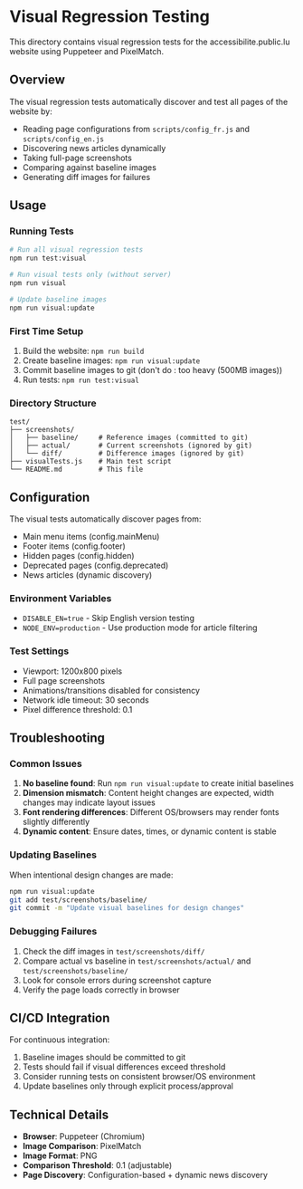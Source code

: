 # Visual Regression Testing

This directory contains visual regression tests for the accessibilite.public.lu website using Puppeteer and PixelMatch.

## Overview

The visual regression tests automatically discover and test all pages of the website by:
- Reading page configurations from `scripts/config_fr.js` and `scripts/config_en.js`
- Discovering news articles dynamically
- Taking full-page screenshots
- Comparing against baseline images
- Generating diff images for failures

## Usage

### Running Tests

```bash
# Run all visual regression tests
npm run test:visual

# Run visual tests only (without server)
npm run visual

# Update baseline images
npm run visual:update
```

### First Time Setup

1. Build the website: `npm run build`
2. Create baseline images: `npm run visual:update`
3. Commit baseline images to git (don't do : too heavy (500MB images))
4. Run tests: `npm run test:visual`

### Directory Structure

```
test/
├── screenshots/
│   ├── baseline/     # Reference images (committed to git)
│   ├── actual/       # Current screenshots (ignored by git)
│   └── diff/         # Difference images (ignored by git)
├── visualTests.js    # Main test script
└── README.md         # This file
```

## Configuration

The visual tests automatically discover pages from:
- Main menu items (config.mainMenu)
- Footer items (config.footer) 
- Hidden pages (config.hidden)
- Deprecated pages (config.deprecated)
- News articles (dynamic discovery)

### Environment Variables

- `DISABLE_EN=true` - Skip English version testing
- `NODE_ENV=production` - Use production mode for article filtering

### Test Settings

- Viewport: 1200x800 pixels
- Full page screenshots
- Animations/transitions disabled for consistency
- Network idle timeout: 30 seconds
- Pixel difference threshold: 0.1

## Troubleshooting

### Common Issues

1. **No baseline found**: Run `npm run visual:update` to create initial baselines
2. **Dimension mismatch**: Content height changes are expected, width changes may indicate layout issues
3. **Font rendering differences**: Different OS/browsers may render fonts slightly differently
4. **Dynamic content**: Ensure dates, times, or dynamic content is stable

### Updating Baselines

When intentional design changes are made:
```bash
npm run visual:update
git add test/screenshots/baseline/
git commit -m "Update visual baselines for design changes"
```

### Debugging Failures

1. Check the diff images in `test/screenshots/diff/`
2. Compare actual vs baseline in `test/screenshots/actual/` and `test/screenshots/baseline/`
3. Look for console errors during screenshot capture
4. Verify the page loads correctly in browser

## CI/CD Integration

For continuous integration:
1. Baseline images should be committed to git
2. Tests should fail if visual differences exceed threshold
3. Consider running tests on consistent browser/OS environment
4. Update baselines only through explicit process/approval

## Technical Details

- **Browser**: Puppeteer (Chromium)
- **Image Comparison**: PixelMatch
- **Image Format**: PNG
- **Comparison Threshold**: 0.1 (adjustable)
- **Page Discovery**: Configuration-based + dynamic news discovery